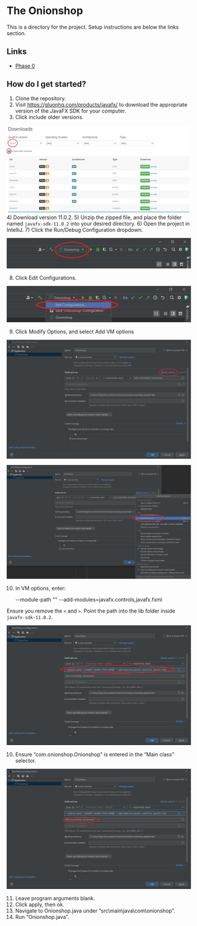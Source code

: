 # The Onionshop

This is a directory for the project. Setup instructions are below the links section.

## Links

- [Phase 0](/phase0)

## How do I get started?

1) Clone the repository.
2) Visit https://gluonhq.com/products/javafx/ to download the appropriate version of the JavaFX SDK for your computer.
3) Click include older versions.

![Image of Download Page](phase0/instruction_images/com.onion....png)
4) Download version 11.0.2.
5) Unzip the zipped file, and place the folder named `javafx-sdk-11.0.2` into your desired directory.
6) Open the project in IntelliJ.
7) Click the Run/Debug Configuration dropdown.

![Image of Run/debug config](phase0/instruction_images/Edit-1.png)

8) Click Edit Configurations.

![Edit-2](phase0/instruction_images/Edit-2.png)

9) Click Modify Options, and select Add VM options

![Modify-Options](phase0/instruction_images/modify.png)

![modify-2](phase0/instruction_images/edit%20vm.png)

10) In VM options, enter:


    --module-path "<INSERT-JAVAFX-PATH-HERE>" --add-modules=javafx.controls,javafx.fxml

Ensure you remove the `<` and `>`. Point the path into the lib folder inside `javafx-sdk-11.0.2`.

![module-path](phase0/instruction_images/module_path.png)

10) Ensure “com.onionshop.Onionshop” is entered in the “Main class” selector.

![module-path-2](phase0/instruction_images/module_path-2.png)

11) Leave program arguments blank.
12) Click apply, then ok.
13) Navigate to Onionshop.java under “src\main\java\com\onionshop”.
14) Run “Onionshop.java”. 
